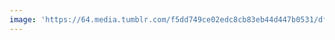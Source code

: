 ```yaml
---
image: 'https://64.media.tumblr.com/f5dd749ce02edc8cb83eb44d447b0531/df9685a6a984a034-7d/s2048x3072/cb0d01c0927dd492d308442b527d944d0eda8a78.jpg'
---
```

